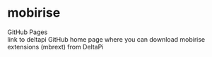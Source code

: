 # mobirise
GitHub Pages<br>
link to deltapi GitHub home page
where you can download mobirise extensions (mbrext) from DeltaPi
